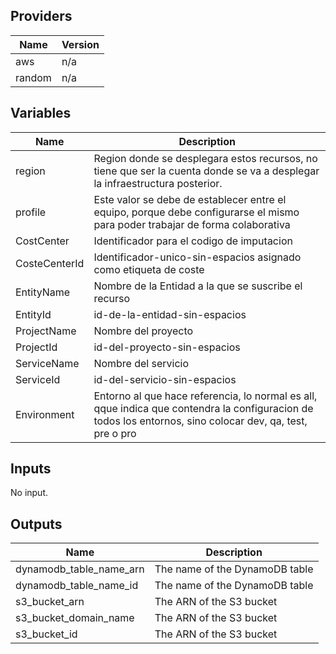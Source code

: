 ## Providers

| Name | Version |
|------|---------|
| aws | n/a |
| random | n/a |

## Variables

| Name | Description |
|------|-------------|
| region | Region donde se desplegara estos recursos, no tiene que ser la cuenta donde se va a desplegar la infraestructura posterior.  |
| profile | Este valor se debe de establecer entre el equipo, porque debe configurarse el mismo para poder trabajar de forma colaborativa |
| CostCenter  | Identificador para el codigo de imputacion |
| CosteCenterId | Identificador-unico-sin-espacios asignado como etiqueta de coste |
| EntityName| Nombre de la Entidad a la que se suscribe el recurso |
| EntityId | id-de-la-entidad-sin-espacios |
| ProjectName | Nombre del proyecto|
| ProjectId  | id-del-proyecto-sin-espacios|
| ServiceName | Nombre del servicio |
| ServiceId| id-del-servicio-sin-espacios|
| Environment | Entorno al que hace referencia, lo normal es all, qque indica que contendra la configuracion de todos los entornos, sino colocar dev, qa, test, pre o pro |

## Inputs

No input.

## Outputs

| Name | Description |
|------|-------------|
| dynamodb\_table\_name\_arn | The name of the DynamoDB table |
| dynamodb\_table\_name\_id | The name of the DynamoDB table |
| s3\_bucket\_arn | The ARN of the S3 bucket |
| s3\_bucket\_domain\_name | The ARN of the S3 bucket |
| s3\_bucket\_id | The ARN of the S3 bucket |

